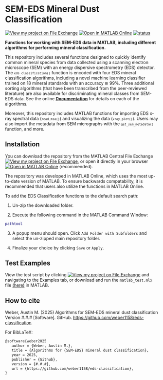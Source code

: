 # SEM-EDS Mineral Dust Classification

[![View my project on File Exchange](https://www.mathworks.com/matlabcentral/images/matlab-file-exchange.svg)](https://www.mathworks.com/matlabcentral/fileexchange/170771) 
[![Open in MATLAB Online](https://www.mathworks.com/images/responsive/global/open-in-matlab-online.svg)](https://matlab.mathworks.com/open/fileexchange/v1?id=170771&file=Tests/matlab_test.mlx)
[![status](https://joss.theoj.org/papers/c2564d4c44b4ee77c24ac32f7431a6b2/status.svg)](https://joss.theoj.org/papers/c2564d4c44b4ee77c24ac32f7431a6b2)

**Functions for working with SEM-EDS data in MATLAB, including different algorithms for performing mineral classification.**

This repository includes several functions designed to quickly identify common mineral species from data collected using a scanning electron microscope (SEM) with an energy dispersive spectrometry (EDS) detector. The <small>`eds_classification()`</small> function is encoded with four EDS mineral classification algorithms, including a novel machine learning classifier trained on 18 mineral standards with an accuracy ≅ 99%. Three additional sorting algorithms (that have been transcribed from the peer-reviewed literature) are also available for discriminating mineral classes from SEM-EDS data. See the online **[Documentation](https://github.com/weber1158/eds-classification-for-matlab/blob/main/MATLAB/docs/DOCUMENTATION.md)** for details on each of the algorithms.

Moreover, this repository includes MATLAB functions for importing EDS x-ray spectral data (<small>`read_msa()`</small>) and visualizing the data (<small>`xray_plot()`</small>). Users may also import the metadata from SEM micrographs with the <small>`get_sem_metadata()`</small> function, and more.

## Installation
You can download the repository from the MATLAB Central File Exchange [![View my project on File Exchange](https://www.mathworks.com/matlabcentral/images/matlab-file-exchange.svg)](https://www.mathworks.com/matlabcentral/fileexchange/170771), or open it directly in your browser [![Open in MATLAB Online](https://www.mathworks.com/images/responsive/global/open-in-matlab-online.svg)](https://matlab.mathworks.com/open/fileexchange/v1?id=170771&file=Tests/matlab_test.mlx) (recommended). 

The repository was developed in MATLAB Online, which uses the most up-to-date version of MATLAB. To ensure backwards compatability, it is recommended that users also utilize the functions in MATLAB Online.

To add the EDS Classification functions to the default search path:

1. Un-zip the downloaded folder. 

2. Execute the following command in the MATLAB Command Window:

```matlab
pathtool
```

3. A popup menu should open. Click `Add Folder with Subfolders` and select the un-zipped main repository folder. 

4. Finalize your choice by clicking `Save` or `Apply`.

## Test Examples
View the test script by clicking [![View my project on File Exchange](https://www.mathworks.com/matlabcentral/images/matlab-file-exchange.svg)](https://www.mathworks.com/matlabcentral/fileexchange/170771) and navigating to the Examples tab, or download and run the `matlab_test.mlx` file [(here)](https://github.com/weber1158/eds-classification/tree/beac5acc06f7136acb9bb8a34be5c818cbd539f2/MATLAB/Tests) in MATLAB. 

## How to cite
Weber, Austin M. (2025) Algorithms for SEM-EDS mineral dust classification Version #.#.# [Software]. GitHub. https://github.com/weber1158/eds-classification

For BibLaTeX:
```tex
@software{weber2025
   author = {Weber, Austin M.}, 
   title = {Algorithms for {SEM-EDS} mineral dust classification}, 
   year = 2025, 
   publisher = {Github}, 
   version = {#.#.#}, 
   url = {https://github.com/weber1158/eds-classification},
}
```
